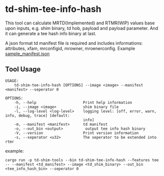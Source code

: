 # td-shim-tee-info-hash

This tool can calculate MRTD(Implemented) and RTMR(WIP) values base upon inputs, e.g. shim binary, td hob, payload and payload parameter. And it can generate a tee hash info binary at last. 

A json format td manifest file is required and includes informations: attributes, xfam, mrconfigid, mrowner, mroenerconfig. Example [sample_manifest.json](sample_manifest.json)

## Tool Usage

```
USAGE:
    td-shim-tee-info-hash [OPTIONS] --image <image> --manifest <manifest> --seperator 0

OPTIONS:
    -h, --help                     Print help information
    -i, --image <image>            shim binary file
    -l, --log-level <log-level>    logging level: [off, error, warn, info, debug, trace] [default:
                                   info]
    -m, --manifest <manifest>      td manifest
    -o, --out_bin <output>          output tee info hash binary
    -V, --version                  Print version information
    -s, --seperator <u32>          The seperator to be extended into rtmr
```

example:<br>
```
cargo run -p td-shim-tools --bin td-shim-tee-info-hash --features tee -- --manifest <td_manifest> --image <td_shim_binary> --out_bin <tee_info_hash_bin> --seperator 0
```
